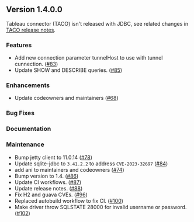 ## Version 1.4.0.0

Tableau connector (TACO) isn't released with JDBC, see related changes in [TACO release notes](opensearch-jdbc-tableau-connector-release-notes-1.0.0.0.md).

### Features
* Add new connection parameter tunnelHost to use with tunnel cunnection. ([#83](https://github.com/opensearch-project/sql-jdbc/pull/83))
* Update SHOW and DESCRIBE queries. ([#85](https://github.com/opensearch-project/sql-jdbc/pull/85))

### Enhancements
* Update codeowners and maintainers ([#68](https://github.com/opensearch-project/sql-jdbc/pull/68))

### Bug Fixes

### Documentation

### Maintenance
* Bump jetty client to 11.0.14 ([#78](https://github.com/opensearch-project/sql-jdbc/pull/78))
* Update sqlite-jdbc to `3.41.2.2` to address `CVE-2023-32697` ([#84](https://github.com/opensearch-project/sql-jdbc/pull/84))
* add ani to maintainers and codeowners ([#74](https://github.com/opensearch-project/sql-jdbc/pull/74))
* Bump version to 1.4. ([#86](https://github.com/opensearch-project/sql-jdbc/pull/86))
* Update CI workflows. ([#87](https://github.com/opensearch-project/sql-jdbc/pull/87))
* Update release notes. ([#88](https://github.com/opensearch-project/sql-jdbc/pull/88))
* Fix H2 and guava CVEs. ([#96](https://github.com/opensearch-project/sql-jdbc/pull/96))
* Replaced autobuild workflow to fix CI. ([#100](https://github.com/opensearch-project/sql-jdbc/pull/100))
* Make driver throw SQLSTATE 28000 for invalid username or password. ([#102](https://github.com/opensearch-project/sql-jdbc/pull/102))
